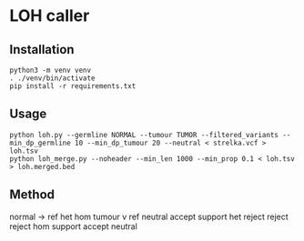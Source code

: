 # LOH caller

## Installation
```
python3 -m venv venv
. ./venv/bin/activate
pip install -r requirements.txt
```

## Usage
```
python loh.py --germline NORMAL --tumour TUMOR --filtered_variants --min_dp_germline 10 --min_dp_tumour 20 --neutral < strelka.vcf > loh.tsv
python loh_merge.py --noheader --min_len 1000 --min_prop 0.1 < loh.tsv > loh.merged.bed
```

## Method

normal -> ref     het    hom
tumour v
ref       neutral accept support
het       reject  reject reject
hom       support accept neutral

